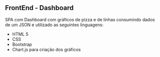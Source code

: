 ## FrontEnd - Dashboard


SPA com Dashboard com gráficos de pizza e de linhas consumindo dados de um JSON e utilizado as seguintes  linguagens:

* HTML 5
* CSS
* Bootstrap 
* Chart.js para criação dos gráficos
